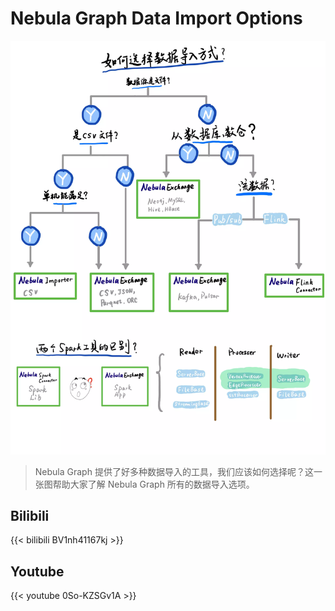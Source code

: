 # Nebula Graph Data Import Options


<!--more-->

![data_import_options](./data_import_options.webp)

> Nebula Graph 提供了好多种数据导入的工具，我们应该如何选择呢？这一张图帮助大家了解 Nebula Graph 所有的数据导入选项。

## Bilibili

{{< bilibili BV1nh41167kj >}}

## Youtube

{{< youtube 0So-KZSGv1A >}}

